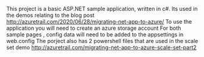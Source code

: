 This project is a basic ASP.NET sample application, written in c#. Its used in the demos relating to the blog post http://azuretrail.com/2020/06/28/migrating-net-app-to-azure/
To use the application you will need to create an azure storage account 
For both sample pages , config data will need to be added to the appsettings in web.config 
The porject also has 2 powershell files that are used in the scale set demo http://azuretrail.com/migrating-net-app-to-azure-scale-set-part2